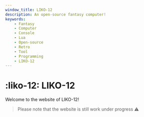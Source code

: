 ```yaml
---
window_title: LIKO-12
description: An open-source fantasy computer!
keywords:
    - Fantasy
    - Computer
    - Console
    - Lua
    - Open-source
    - Retro
    - Tool
    - Programming
    - LIKO-12
---
```


# :liko-12: LIKO-12

Welcome to the website of LIKO-12!

> Please note that the website is still work under progress :warning:
